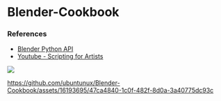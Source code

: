 # Blender-Cookbook

### References
* [Blender Python API](https://docs.blender.org/api/current/index.html)
* [Youtube - Scripting for Artists](https://www.youtube.com/playlist?list=PLa1F2ddGya_8acrgoQr1fTeIuQtkSd6BW)

[![](https://img.youtube.com/vi/opZy2OJp8co/mqdefault.jpg)](https://www.youtube.com/watch?v=JLMbpiywVxQ)



https://github.com/ubuntunux/Blender-Cookbook/assets/16193695/47ca4840-1c0f-482f-8d0a-3a40775dc93c


